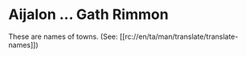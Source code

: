 # Aijalon ... Gath Rimmon

These are names of towns. (See: [[rc://en/ta/man/translate/translate-names]])

